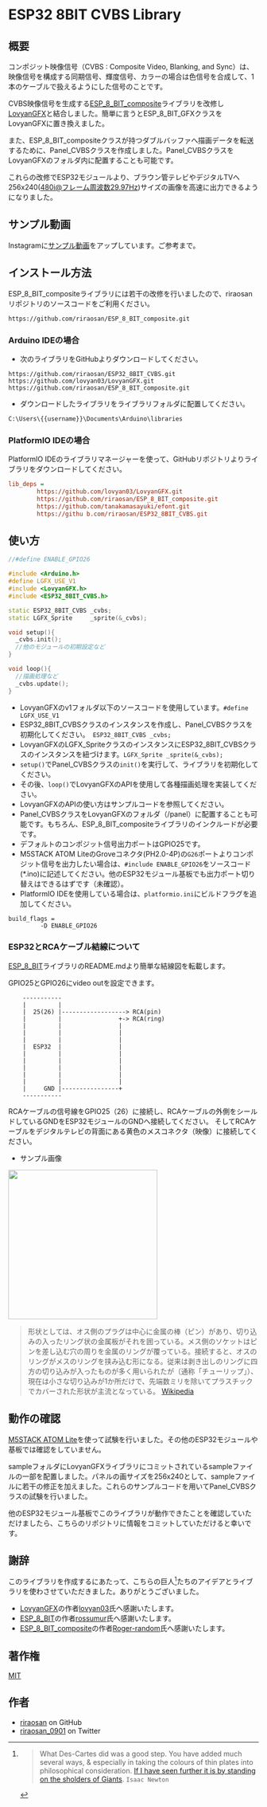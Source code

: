
# ESP32 8BIT CVBS Library

## 概要

コンポジット映像信号（CVBS : Composite Video, Blanking, and Sync）は、映像信号を構成する同期信号、輝度信号、カラーの場合は色信号を合成して、1本のケーブルで扱えるようにした信号のことです。

CVBS映像信号を生成する[ESP_8_BIT_composite](https://github.com/Roger-random/ESP_8_BIT_composite.git)ライブラリを改修し[LovyanGFX](https://github.com/lovyan03/LovyanGFX.git)と結合しました。簡単に言うとESP_8_BIT_GFXクラスをLovyanGFXに置き換えました。

また、ESP_8_BIT_compositeクラスが持つダブルバッファへ描画データを転送するために、Panel_CVBSクラスを作成しました。Panel_CVBSクラスをLovyanGFXのフォルダ内に配置することも可能です。

これらの改修でESP32モジュールより、ブラウン管テレビやデジタルTVへ256x240(480i@フレーム周波数29.97Hz)サイズの画像を高速に出力できるようになりました。

## サンプル動画

Instagramに[サンプル動画](https://www.instagram.com/p/CbXvBUovzNE/?utm_source=ig_web_copy_link)をアップしています。ご参考まで。

## インストール方法

ESP_8_BIT_compositeライブラリには若干の改修を行いましたので、riraosanリポジトリのソースコードをご利用ください。

```
https://github.com/riraosan/ESP_8_BIT_composite.git
```

### Arduino IDEの場合

- 次のライブラリをGitHubよりダウンロードしてください。

```
https://github.com/riraosan/ESP32_8BIT_CVBS.git
https://github.com/lovyan03/LovyanGFX.git
https://github.com/riraosan/ESP_8_BIT_composite.git
```

- ダウンロードしたライブラリをライブラリフォルダに配置してください。

```powershell:Windows10の場合
C:\Users\{{username}}\Documents\Arduino\libraries
```

### PlatformIO IDEの場合

PlatformIO IDEのライブラリマネージャーを使って、GitHubリポジトリよりライブラリをダウンロードしてください。

```yaml:platformio.ini
lib_deps =
        https://github.com/lovyan03/LovyanGFX.git
        https://github.com/riraosan/ESP_8_BIT_composite.git
        https://github.com/tanakamasayuki/efont.git
        https://githu b.com/riraosan/ESP32_8BIT_CVBS.git
```

## 使い方

```cpp
//#define ENABLE_GPIO26

#include <Arduino.h>
#define LGFX_USE_V1
#include <LovyanGFX.h>
#include <ESP32_8BIT_CVBS.h>

static ESP32_8BIT_CVBS _cvbs;
static LGFX_Sprite     _sprite(&_cvbs);

void setup(){
  _cvbs.init();
  //他のモジュールの初期設定など
}

void loop(){
  //描画処理など
  _cvbs.update();
}
```

- LovyanGFXのv1フォルダ以下のソースコードを使用しています。`#define LGFX_USE_V1`
- ESP32_8BIT_CVBSクラスのインスタンスを作成し、Panel_CVBSクラスを初期化してください。` ESP32_8BIT_CVBS _cvbs;`
- LovyanGFXのLGFX_SpriteクラスのインスタンスにESP32_8BIT_CVBSクラスのインスタンスを紐づけます。`LGFX_Sprite _sprite(&_cvbs);`
- `setup()`でPanel_CVBSクラスの`init()`を実行して、ライブラリを初期化してください。
- その後、`loop()`でLovyanGFXのAPIを使用して各種描画処理を実装してください。
- LovyanGFXのAPIの使い方はサンプルコードを参照してください。
- Panel_CVBSクラスをLovyanGFXのフォルダ（/panel）に配置することも可能です。もちろん、ESP_8_BIT_compositeライブラリのインクルードが必要です。
- デフォルトのコンポジット信号出力ポートはGPIO25です。
- M5STACK ATOM LiteのGroveコネクタ(PH2.0-4P)の`G26`ポートよりコンポジット信号を出力したい場合は、`#include ENABLE_GPIO26`をソースコード(*.ino)に記述してください。他のESP32モジュール基板でも出力ポート切り替えはできるはずです（未確認）。
- PlatformIO IDEを使用している場合は、`platformio.ini`にビルドフラグを追加してください。

```
build_flags =
         -D ENABLE_GPIO26
```

### ESP32とRCAケーブル結線について

[ESP_8_BIT](https://github.com/rossumur/esp_8_bit.git)ライブラリのREADME.mdより簡単な結線図を転載します。

GPIO25とGPIO26にvideo outを設定できます。

```
    -----------
    |         |
    |  25(26) |------------------> RCA(pin)
    |         |                +-> RCA(ring)
    |         |                |
    |         |                |
    |         |                |
    |  ESP32  |                |
    |         |                |
    |         |                |
    |         |                |
    |         |                |
    |         |                |
    |     GND |----------------+
    -----------
```

RCAケーブルの信号線をGPIO25（26）に接続し、RCAケーブルの外側をシールドしているGNDをESP32モジュールのGNDへ接続してください。
そしてRCAケーブルをデジタルテレビの背面にある黄色のメスコネクタ（映像）に接続してください。

- サンプル画像

<img src="./docs/images/RCA_sample2.JPG" width="300">

> 形状としては、オス側のプラグは中心に金属の棒（ピン）があり、切り込みの入ったリング状の金属板がそれを囲っている。メス側のソケットはピンを差し込む穴の周りを金属のリングが覆っている。接続すると、オスのリングがメスのリングを挟み込む形になる。従来は剥き出しのリングに四方の切り込みが入ったものが多く用いられたが（通称「チューリップ」）、現在は小さな切り込みが1か所だけで、先端数ミリを除いてプラスチックでカバーされた形状が主流となっている。
[Wikipedia](https://ja.wikipedia.org/wiki/RCA%E7%AB%AF%E5%AD%90)
## 動作の確認

[M5STACK ATOM Lite](https://shop.m5stack.com/collections/m5-controllers/products/atom-lite-esp32-development-kit)を使って試験を行いました。その他のESP32モジュールや基板では確認をしていません。

sampleフォルダにLovyanGFXライブラリにコミットされているsampleファイルの一部を配置しました。パネルの画サイズを256x240として、sampleファイルに若干の修正を加えました。これらのサンプルコードを用いてPanel_CVBSクラスの試験を行いました。

他のESP32モジュール基板でこのライブラリが動作できたことを確認していただけましたら、こちらのリポジトリに情報をコミットしていただけると幸いです。

## 謝辞

このライブラリを作成するにあたって、こちらの巨人[^1]たちのアイデアとライブラリを使わさせていただきました。ありがとうございました。

- [LovyanGFX](https://github.com/lovyan03/LovyanGFX.git)の作者[lovyan03](https://github.com/lovyan03)氏へ感謝いたします。
- [ESP_8_BIT](https://github.com/rossumur/esp_8_bit)の作者[rossumur](https://github.com/rossumur)氏へ感謝いたします。
- [ESP_8_BIT_composite](https://github.com/Roger-random/ESP_8_BIT_composite.git)の作者[Roger-random](https://github.com/Roger-random)氏へ感謝いたします。

## 著作権

[MIT](https://github.com/riraosan/ESP32_8BIT_CVBS/blob/master/LICENSE)

## 作者

- [riraosan](https://github.com/riraosan) on GitHub
- [riraosan_0901](https://twitter.com/riraosan_0901) on Twitter

[^1]: > What Des-Cartes did was a good step. You have added much several ways, & especially in taking the colours of thin plates into philosophical consideration. [If I have seen further it is by standing on the sholders of Giants](https://en.wikipedia.org/wiki/Standing_on_the_shoulders_of_giants).
`Isaac Newton` 
